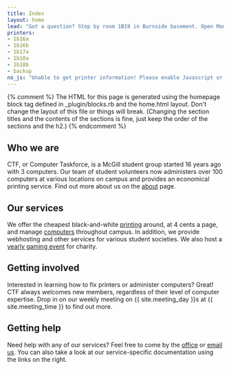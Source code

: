 ```yaml
---
title: Index
layout: home
lead: "Got a question? Stop by room 1B19 in Burnside basement. Open Monday-Friday, 9am-5pm, fall and winter."
printers:
- 1b16a
- 1b16b
- 1b17a
- 1b18a
- 1b18b
- backup
no_js: "Unable to get printer information! Please enable Javascript or use another browser."
---
```


{% comment %}
The HTML for this page is generated using the homepage block tag defined in _plugin/blocks.rb and the home.html layout. Don't change the layout of this file or things will break. (Changing the section titles and the contents of the sections is fine, just keep the order of the sections and the h2.)
{% endcomment %}

Who we are
----------

CTF, or Computer Taskforce, is a McGill student group started 16 years ago with 3 computers. Our team of student volunteers now administers over 100 computers at various locations on campus and provides an economical printing service. Find out more about us on the [about](about.html) page.

Our services
------------

We offer the cheapest black-and-white [printing](printing.html) around, at 4 cents a page, and manage [computers](computers.html) throughout campus. In addition, we provide webhosting and other services for various student societies. We also host a [yearly gaming event](events.html) for charity.

Getting involved
----------------

Interested in learning how to fix printers or administer computers? Great! CTF always welcomes new members, regardless of their level of computer expertise. Drop in on our weekly meeting on {{ site.meeting_day }}s at {{ site.meeting_time }} to find out more.

Getting help
------------

Need help with any of our services? Feel free to come by the [office](office.html) or [email us](contact.html). You can also take a look at our service-specific documentation using the links on the right.
